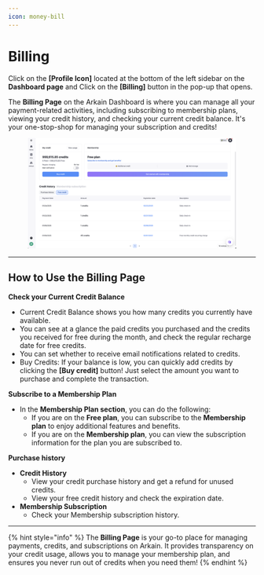 ```yaml
---
icon: money-bill
---
```


# Billing

Click on the **\[Profile Icon]** located at the bottom of the left sidebar on the **Dashboard page** and Click on the **\[Billing]** button in the pop-up that opens.

The **Billing Page** on the Arkain Dashboard is where you can manage all your payment-related activities, including subscribing to membership plans, viewing your credit history, and checking your current credit balance. It's your one-stop-shop for managing your subscription and credits!&#x20;

<figure><img src="../../.gitbook/assets/image (16).png" alt=""><figcaption></figcaption></figure>

***

## **How to Use the Billing Page**

**Check your Current Credit Balance**

* Current Credit Balance shows you how many credits you currently have available.&#x20;
* You can see at a glance the paid credits you purchased and the credits you received for free during the month, and check the regular recharge date for free credits.&#x20;
* You can set whether to receive email notifications related to credits.&#x20;
* Buy Credits: If your balance is low, you can quickly add credits by clicking the **\[Buy credit]** button! Just select the amount you want to purchase and complete the transaction.&#x20;

**Subscribe to a Membership Plan**

* In the **Membership Plan section**, you can do the following:
  * If you are on the **Free plan**, you can subscribe to the **Membership plan** to enjoy additional features and benefits.
  * If you are on the **Membership plan**, you can view the subscription information for the plan you are subscribed to.

**Purchase history**

* **Credit History**&#x20;
  * View your credit purchase history and get a refund for unused credits.
  * View your free credit history and check the expiration date.
* **Membership Subscription**&#x20;
  * Check your Membership subscription history.

***

{% hint style="info" %}
The **Billing Page** is your go-to place for managing payments, credits, and subscriptions on Arkain. It provides transparency on your credit usage, allows you to manage your membership plan, and ensures you never run out of credits when you need them!
{% endhint %}

